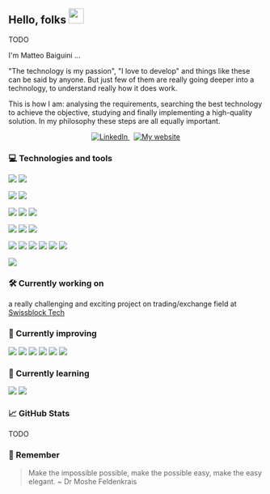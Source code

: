 ## Hello, folks <img src="https://raw.githubusercontent.com/bygui86/bygui86/master/images/hand.gif" width="30px">

TODO

I'm Matteo Baiguini ...

"The technology is my passion", "I love to develop" and things like these can be said by anyone. But just few of them are really going deeper into a technology, to understand really how it does work.

This is how I am: analysing the requirements, searching the best technology to achieve the objective, studying and finally implementing a high-quality solution. In my philosophy these steps are all equally important.

<div align="center">
	<a href="https://www.linkedin.com/in/matteobaiguini/" target="_blank">
		<img src="https://img.shields.io/badge/LinkedIn-informational?&style=flat&logo=linkedin&logoColor=white" alt="LinkedIn">
	</a>&nbsp;
	<a href="https://bygui86.github.io/" target="_blank">
		<img src="https://img.shields.io/badge/My_website-informational?&style=flat&color=2bbc8a" alt="My website">
	</a>
	<br>
</div>

### 💻 Technologies and tools

<!-- OS -->
![](https://img.shields.io/badge/OS-Linux-informational?style=flat&logo=linux&logoColor=white&color=yellow)
![](https://img.shields.io/badge/OS-MacOS-informational?style=flat&logo=Apple&logoColor=white&color=yellow)
<!-- Shell -->
![](https://img.shields.io/badge/Shell-zsh-informational?style=flat&logo=gnu-bash&logoColor=white&color=blueviolet)
![](https://img.shields.io/badge/Shell-bash-informational?style=flat&logo=gnu-bash&logoColor=white&color=blueviolet)
<!-- Code -->
![](https://img.shields.io/badge/Code-Java-informational?style=flat&logo=java&logoColor=white&color=orange)
![](https://img.shields.io/badge/Code-Golang-informational?style=flat&logo=go&logoColor=white&color=orange)
![](https://img.shields.io/badge/Code-Make-informational?style=flat&logo=cmake&logoColor=white&color=orange)
<!-- DBs -->
![](https://img.shields.io/badge/DB-Apache_Cassandra-informational?style=flat&logo=apache-cassandra&logoColor=white&color=2bbc8a)
![](https://img.shields.io/badge/DB-MongoDB-informational?style=flat&logo=mongodb&logoColor=white&color=2bbc8a)
![](https://img.shields.io/badge/DB-PostgreSQL-informational?style=flat&logo=postgresql&logoColor=white&color=2bbc8a)
<!-- Tools -->
![](https://img.shields.io/badge/Tools-Apache_Kafka-informational?style=flat&logo=apache-kafka&logoColor=white&color=blue)
![](https://img.shields.io/badge/Tools-Elasticsearch-informational?style=flat&logo=elastic&logoColor=white&color=blue)
![](https://img.shields.io/badge/Tools-Prometheus-informational?style=flat&logo=prometheus&logoColor=white&color=blue)
![](https://img.shields.io/badge/Tools-Grafana-informational?style=flat&logo=grafana&logoColor=white&color=blue)
![](https://img.shields.io/badge/Tools-Docker-informational?style=flat&logo=docker&logoColor=white&color=blue)
![](https://img.shields.io/badge/Tools-Kubernetes-informational?style=flat&logo=kubernetes&logoColor=white&color=blue)
<!-- Cloud -->
![](https://img.shields.io/badge/Cloud-GCP-informational?style=flat&logo=google-cloud&logoColor=white&color=red)

### 🛠 Currently working on

a really challenging and exciting project on trading/exchange field at [Swissblock Tech](https://swissblock.net/)

### 🚀 Currently improving

![](https://img.shields.io/badge/DevOps_mindset-informational?style=flat&logo=twoo&logoColor=white&color=brightgreen)
![](https://img.shields.io/badge/Golang_skills-informational?style=flat&logo=go&logoColor=white&color=orange)
![](https://img.shields.io/badge/Security_knowledge-informational?style=flat&logo=open-access&logoColor=white&color=red)
![](https://img.shields.io/badge/GCP-informational?style=flat&logo=google-cloud&logoColor=white&color=red)
![](https://img.shields.io/badge/Apache_Kafka-informational?style=flat&logo=apache-kafka&logoColor=white&color=blue)
![](https://img.shields.io/badge/Apache_Cassandra-informational?style=flat&logo=apache-cassandra&logoColor=white&color=2bbc8a)

### 🌱 Currently learning

![](https://img.shields.io/badge/ArgoCD-informational?style=flat&logo=twoo&logoColor=white&color=orange)
![](https://img.shields.io/badge/Tekton-informational?style=flat&logo=twoo&logoColor=white&color=blueviolet)

### 📈 GitHub Stats

TODO

### 📌 Remember

> Make the impossible possible, make the possible easy, make the easy elegant.
> ~ Dr Moshe Feldenkrais
